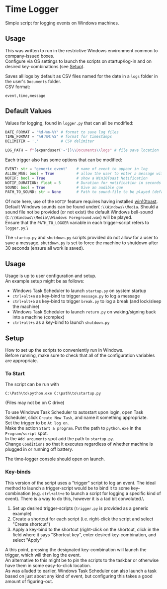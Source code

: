 # Time Logger
Simple script for logging events on Windows machines.

## Usage
This was written to run in the restrictive Windows environment common to company-issued boxes.\
Configure via OS settings to launch the scripts on startup/log-in and on desired key-combinations (see [Setup](Setup)).

Saves all logs by default as CSV files named for the date in a `logs` folder in the user's `Documents` folder.\
CSV format:
```
event,time,message
```

## Default Values
Values for logging, found in `logger.py` that can all be modified:
```python
DATE_FORMAT = "%d-%m-%Y" # format to save log files
TIME_FORMAT = "%H:%M:%S" # format for timestamps
DELIMITER = ','          # CSV delimiter

LOG_PATH = f"{expanduser('~')}\\Documents\\logs" # file save location
```

Each trigger also has some options that can be modified:
```python
EVENT: str = "generic event"    # name of event to appear in log
ALLOW_MSG: bool = True          # allow the user to enter a message with the event
NOTIF: bool = True              # show a Win10Toast Notification
NOTIF_DURATION: float = 5       # Duration for notification in seconds
SOUND: bool = True              # Give an audible que
PATH_TO_SOUND: str = None       # Path to sound-file to be played (default will be bell)
```
Of note here, use of the `NOTIF` feature requires having installed [win10toast](https://pypi.org/project/win10toast/).\
Default Windows sounds can be found under`C:\\Windows\\Media`. Should a sound file not be provided (or not exist) the default Windows bell-sound (`C:\\Windows\\Media\\Windows Foreground.wav`) will be played.\
Ensure that the `PATH_TO_LOGGER` variable in each trigger-script refers to `logger.py`.\

The `startup.py` and `shutdown.py` scripts provided do not allow for a user to save a message. `shutdown.py` is set to force the machine to shutdown after 30 seconds (ensure all work is saved).

## Usage
Usage is up to user configuration and setup.\
An example setup might be as follows:
- Windows Task Scheduler to launch `startup.py` on system startup
- `ctrl+alt+m` as key-bind to trigger `message.py` to log a message
- `ctrl+alt+b` as key-bind to trigger `break.py` to log a break (and lock/sleep the machine)
- Windows Task Scheduler to launch `return.py` on waking/signing back into a machine (complex)
- `ctrl+alt+s` as a key-bind to launch `shutdown.py`

## Setup
How to set up the scripts to conveniently run in Windows.\
Before running, make sure to check that all of the configuration variables are appropriate.

### To Start
The script can be run with
```batch
C:\Path\to\python.exe C:\path\to\startup.py
```
(Files may not be on C drive)

To use Windows Task Scheduler to autostart upon login, open Task Scheduler, click `Create New Task`, and name it something appropriate.\
Set the trigger to be `At log on`.\
Make the action `Start a program`. Put the path to `python.exe` in the `Program/script` spot.\
In the `Add arguments` spot add the path to `startup.py`.\
Change `Conditions` so that it executes regardless of whether machine is plugged in or running off battery.

The time-logger console should open on launch.

### Key-binds
This version of the script uses a "trigger" script to log an event. The ideal method to launch a trigger-script would be to bind it to some key-combination (e.g. `ctrl+alt+e` to launch a script for logging a specific kind of event). There is a way to do this, however it is a tad bit convoluted.\
1. Set up desired trigger-scripts (`trigger.py` is provided as a generic example)
2. Create a shortcut for each script (i.e. right-click the script and select "Create shortcut")
3. Apply a key-bind to the shortcut (right-click on the shortcut, click in the field where it says "Shortcut key", enter desired key-combination, and select "Apply"

A this point, pressing the designated key-combination will launch the trigger, which will then log the event.\
An alternative to this might be to pin the scripts to the taskbar or otherwise have them in some easy-to-click location.\
As was alluded to earlier, Windows Task Scheduler can also launch a task based on just about any kind of event, but configuring this takes a good amount of figuring-out.
